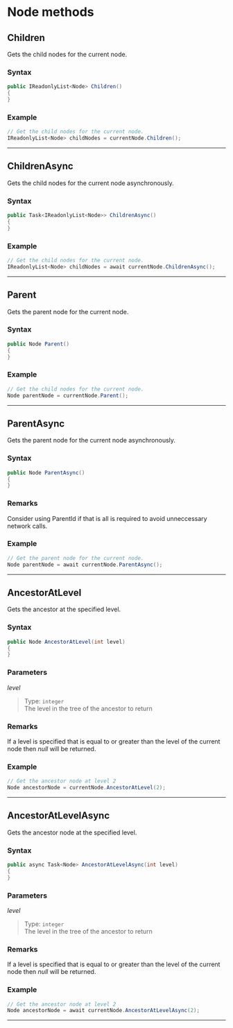 # Node methods

## Children

Gets the child nodes for the current node.

### Syntax

```cs
public IReadonlyList<Node> Children()
{
}
```

### Example

```cs
// Get the child nodes for the current node.
IReadonlyList<Node> childNodes = currentNode.Children();
```

---

## ChildrenAsync

Gets the child nodes for the current node asynchronously.

### Syntax

```cs
public Task<IReadonlyList<Node>> ChildrenAsync()
{
}
```

### Example

```cs
// Get the child nodes for the current node.
IReadonlyList<Node> childNodes = await currentNode.ChildrenAsync();
```

---

## Parent

Gets the parent node for the current node.

### Syntax

```cs
public Node Parent()
{
}
```

### Example

```cs
// Get the child nodes for the current node.
Node parentNode = currentNode.Parent();
```

---

## ParentAsync

Gets the parent node for the current node asynchronously.

### Syntax

```cs
public Node ParentAsync()
{
}
```

### Remarks

Consider using ParentId if that is all is required to avoid unneccessary network calls.

### Example

```cs
// Get the parent node for the current node.
Node parentNode = await currentNode.ParentAsync();
```

---

## AncestorAtLevel

Gets the ancestor at the specified level.

### Syntax

```cs
public Node AncestorAtLevel(int level)
{
}
```

### Parameters

*level*
> Type: `integer`  
> The level in the tree of the ancestor to return

### Remarks

If a level is specified that is equal to or greater than the level of the current node then _null_ will be returned.

### Example

```cs
// Get the ancestor node at level 2
Node ancestorNode = currentNode.AncestorAtLevel(2);
```

---

## AncestorAtLevelAsync

Gets the ancestor node at the specified level.

### Syntax

```cs
public async Task<Node> AncestorAtLevelAsync(int level)
{
}
```

### Parameters

*level*
> Type: `integer`  
> The level in the tree of the ancestor to return

### Remarks

If a level is specified that is equal to or greater than the level of the current node then *null* will be returned.

### Example

```cs
// Get the ancestor node at level 2
Node ancestorNode = await currentNode.AncestorAtLevelAsync(2);
```

---